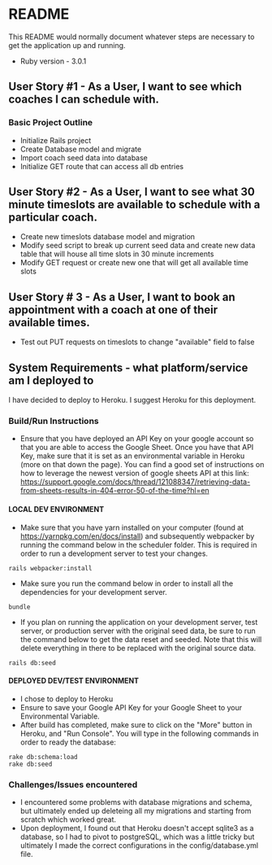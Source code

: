 # README

This README would normally document whatever steps are necessary to get the
application up and running.

* Ruby version - 3.0.1


## User Story #1 - As a User, I want to see which coaches I can schedule with.

### Basic Project Outline
* Initialize Rails project
* Create Database model and migrate
* Import coach seed data into database
* Initialize GET route that can access all db entries

## User Story #2 - As a User, I want to see what 30 minute timeslots are available to schedule with a particular coach.
* Create new timeslots database model and migration
* Modify seed script to break up current seed data and create new data table that will house all time slots in 30 minute increments
* Modify GET request or create new one that will get all available time slots

## User Story # 3 - As a User, I want to book an appointment with a coach at one of their available times.
* Test out PUT requests on timeslots to change "available" field to false

## System Requirements - what platform/service am I deployed to
I have decided to deploy to Heroku. I suggest Heroku for this deployment.

### Build/Run Instructions
* Ensure that you have deployed an API Key on your google account so that you are able to access the Google Sheet. Once you have that API Key, make sure that it is set as an environmental variable in Heroku (more on that down the page). You can find a good set of instructions on how to leverage the newest version of google sheets API at this link: https://support.google.com/docs/thread/121088347/retrieving-data-from-sheets-results-in-404-error-50-of-the-time?hl=en


#### LOCAL DEV ENVIRONMENT

* Make sure that you have yarn installed on your computer (found at https://yarnpkg.com/en/docs/install) and subsequently webpacker by running the command below in the scheduler folder. This is required in order to run a development server to test your changes.
```
rails webpacker:install
```

* Make sure you run the command below in order to install all the dependencies for your development server.
```
bundle
```

* If you plan on running the application on your development server, test server, or production server with the original seed data, be sure to run the command below to get the data reset and seeded. Note that this will delete everything in there to be replaced with the original source data.
```
rails db:seed
```

#### DEPLOYED DEV/TEST ENVIRONMENT
* I chose to deploy to Heroku
* Ensure to save your Google API Key for your Google Sheet to your Environmental Variable.
* After build has completed, make sure to click on the "More" button in Heroku, and "Run Console". You will type in the following commands in order to ready the database:
```
rake db:schema:load
rake db:seed
```

### Challenges/Issues encountered
* I encountered some problems with database migrations and schema, but ultimately ended up deleteing all my migrations and starting from scratch which worked great.
* Upon deployment, I found out that Heroku doesn't accept sqlite3 as a database, so I had to pivot to postgreSQL, which was a little tricky but ultimately I made the correct configurations in the config/database.yml file.
